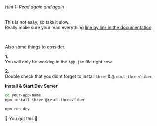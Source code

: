 ###### Hint 1: Read again and again

This is not easy, so take it slow.  
Really make sure your read everything <a href="https://docs.pmnd.rs/react-three-fiber/getting-started/your-first-scene" style="text-decoration: underline;" target="_blank" rel="noopener noreferrer">line by line in the documentation</a>

<br>

Also some things to consider.

**1.**  
You will only be working in the `App.jsx` file right now.

**2.**  
Double check that you didnt forget to install `three` & `@react-three/fiber  `

**Install & Start Dev Server** 
```bash
cd your-app-name
npm install three @react-three/fiber

npm run dev

```

💪 You got this 💪